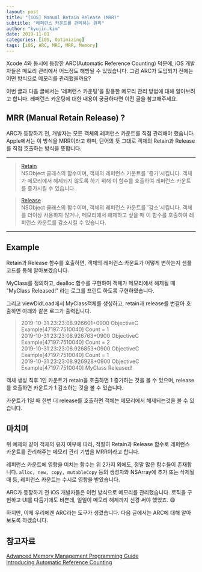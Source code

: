 ```yaml
---
layout: post
title: "[iOS] Manual Retain Release (MRR)"
subtitle: "레퍼런스 카운트를 관리하는 원리"
author: "kyujin.kim"
date: 2019-11-01
categories: [iOS, Optimizing]
tags: [iOS, ARC, MRC, MRR, Memory]
---
```


Xcode 4와 동시에 등장한 ARC(Automatic Reference Counting) 덕분에, iOS 개발자들은 메모리 관리에서 어느정도 해방될 수 있었습니다. 그럼 ARC가 도입되기 전에는 어떤 방식으로 메모리를 관리했을까요? 

이번 글과 다음 글에서는 '레퍼런스 카운팅'을 활용한 메모리 관리 방법에 대해 알아보려고 합니다. 레퍼런스 카운팅에 대한 내용이 궁금하다면 이전 글을 참고해주세요.

## MRR (Manual Retain Release) ?
ARC가 등장하기 전, 개발자는 모든 객체의 레퍼런스 카운트를 직접 관리해야 했습니다. Apple에서는 이 방식을 MRR이라고 하며, 단어의 뜻 그대로 객체의 Retain과 Release를 직접 호출하는 방식을 뜻합니다.

---

> [Retain](https://developer.apple.com/documentation/objectivec/1418956-nsobject/1571946-retain)  
> NSObject 클래스의 함수이며, 객체의 레퍼런스 카운트를 '증가'시킵니다. 
> 객체가 메모리에서 해제되지 않도록 하기 위해 이 함수를 호출하여 레퍼런스 카운트를 증가시킬 수 있습니다.

> [Release](https://developer.apple.com/documentation/objectivec/1418956-nsobject/1571957-release?language=objc)  
> NSObject 클래스의 함수이며, 객체의 레퍼런스 카운트를 '감소'시킵니다. 
> 객체를 더이상 사용하지 않거나, 메모리에서 해제하고 싶을 때 이 함수를 호출하여 레퍼런스 카운트를 감소시킬 수 있습니다.

---

## Example
Retain과 Release 함수를 호출하면, 객체의 레퍼런스 카운트가 어떻게 변하는지 샘플 코드를 통해 알아보겠습니다.

<script src="https://gist.github.com/Mildwhale/4d06fc83f71c02eb50f2631ba5445e41.js"></script>

MyClass를 정의하고, dealloc 함수를 구현하여 객체가 메모리에서 해제될 때 "MyClass Released!" 라는 로그를 프린트 하도록 구현하였습니다.

그리고 viewDidLoad에서 MyClass객체를 생성하고, retain과 release를 번갈아 호출하면 아래와 같은 로그가 출력됩니다.

> 2019-10-31 23:23:08.926601+0900 ObjectiveC Example[47197:7510040] Count = 1  
> 2019-10-31 23:23:08.926763+0900 ObjectiveC Example[47197:7510040] Count = 2  
> 2019-10-31 23:23:08.926853+0900 ObjectiveC Example[47197:7510040] Count = 1  
> 2019-10-31 23:23:08.926928+0900 ObjectiveC Example[47197:7510040] MyClass Released!

객체 생성 직후 1인 카운트가 retain을 호출하면 1 증가하는 것을 볼 수 있으며, release를 호출하면 카운트가 1 감소하는 것을 볼 수 있습니다.

카운트가 1일 때 한번 더 release를 호출하면 객체는 메모리에서 해제되는것을 볼 수 있습니다.

## 마치며

위 예제와 같이 객체의 유지 여부에 따라, 적절히 Retain과 Release 함수로 레퍼런스 카운트를 관리해주는 메모리 관리 기법을 MRR이라고 합니다.

레퍼런스 카운트에 영향을 미치는 함수는 위 2가지 외에도, 정말 많은 함수들이 존재합니다. `alloc, new, copy, mutableCopy` 등의 생성자와 NSArray에 추가 또는 삭제될 때 등, 레퍼런스 카운트는 수시로 영향을 받았습니다.

ARC가 등장하기 전 iOS 개발자들은 이런 방식으로 메모리를 관리했습니다. 로직을 구현하고 UI를 다듬기에도 바쁜데, 일일이 메모리 해제까지 신경 써야 했었죠. 😩

하지만, 이제 우리에겐 ARC라는 도구가 생겼습니다. 다음 글에서는 ARC에 대해 알아보도록 하겠습니다.

## 참고자료
[Advanced Memory Management Programming Guide](https://developer.apple.com/library/archive/documentation/Cocoa/Conceptual/MemoryMgmt/Articles/MemoryMgmt.html)  
[Introducing Automatic Reference Counting](https://developer.apple.com/videos/play/wwdc2011/323/)

